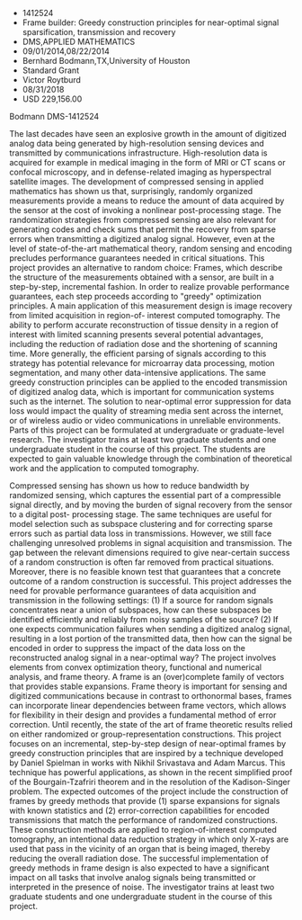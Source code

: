 
* 1412524
* Frame builder: Greedy construction principles for near-optimal signal sparsification, transmission and recovery
* DMS,APPLIED MATHEMATICS
* 09/01/2014,08/22/2014
* Bernhard Bodmann,TX,University of Houston
* Standard Grant
* Victor Roytburd
* 08/31/2018
* USD 229,156.00

Bodmann DMS-1412524

The last decades have seen an explosive growth in the amount of digitized
analog data being generated by high-resolution sensing devices and transmitted
by communications infrastructure. High-resolution data is acquired for example
in medical imaging in the form of MRI or CT scans or confocal microscopy, and in
defense-related imaging as hyperspectral satellite images. The development of
compressed sensing in applied mathematics has shown us that, surprisingly,
randomly organized measurements provide a means to reduce the amount of data
acquired by the sensor at the cost of invoking a nonlinear post-processing
stage. The randomization strategies from compressed sensing are also relevant
for generating codes and check sums that permit the recovery from sparse errors
when transmitting a digitized analog signal. However, even at the level of
state-of-the-art mathematical theory, random sensing and encoding precludes
performance guarantees needed in critical situations. This project provides an
alternative to random choice: Frames, which describe the structure of the
measurements obtained with a sensor, are built in a step-by-step, incremental
fashion. In order to realize provable performance guarantees, each step proceeds
according to "greedy" optimization principles. A main application of this
measurement design is image recovery from limited acquisition in region-of-
interest computed tomography. The ability to perform accurate reconstruction of
tissue density in a region of interest with limited scanning presents several
potential advantages, including the reduction of radiation dose and the
shortening of scanning time. More generally, the efficient parsing of signals
according to this strategy has potential relevance for microarray data
processing, motion segmentation, and many other data-intensive applications. The
same greedy construction principles can be applied to the encoded transmission
of digitized analog data, which is important for communication systems such as
the internet. The solution to near-optimal error suppression for data loss would
impact the quality of streaming media sent across the internet, or of wireless
audio or video communications in unreliable environments. Parts of this project
can be formulated at undergraduate or graduate-level research. The investigator
trains at least two graduate students and one undergraduate student in the
course of this project. The students are expected to gain valuable knowledge
through the combination of theoretical work and the application to computed
tomography.

Compressed sensing has shown us how to reduce bandwidth by randomized sensing,
which captures the essential part of a compressible signal directly, and by
moving the burden of signal recovery from the sensor to a digital post-
processing stage. The same techniques are useful for model selection such as
subspace clustering and for correcting sparse errors such as partial data loss
in transmissions. However, we still face challenging unresolved problems in
signal acquisition and transmission. The gap between the relevant dimensions
required to give near-certain success of a random construction is often far
removed from practical situations. Moreover, there is no feasible known test
that guarantees that a concrete outcome of a random construction is successful.
This project addresses the need for provable performance guarantees of data
acquisition and transmission in the following settings: (1) If a source for
random signals concentrates near a union of subspaces, how can these subspaces
be identified efficiently and reliably from noisy samples of the source? (2) If
one expects communication failures when sending a digitized analog signal,
resulting in a lost portion of the transmitted data, then how can the signal be
encoded in order to suppress the impact of the data loss on the reconstructed
analog signal in a near-optimal way? The project involves elements from convex
optimization theory, functional and numerical analysis, and frame theory. A
frame is an (over)complete family of vectors that provides stable expansions.
Frame theory is important for sensing and digitized communications because in
contrast to orthonormal bases, frames can incorporate linear dependencies
between frame vectors, which allows for flexibility in their design and provides
a fundamental method of error correction. Until recently, the state of the art
of frame theoretic results relied on either randomized or group-representation
constructions. This project focuses on an incremental, step-by-step design of
near-optimal frames by greedy construction principles that are inspired by a
technique developed by Daniel Spielman in works with Nikhil Srivastava and Adam
Marcus. This technique has powerful applications, as shown in the recent
simplified proof of the Bourgain-Tzafriri theorem and in the resolution of the
Kadison-Singer problem. The expected outcomes of the project include the
construction of frames by greedy methods that provide (1) sparse expansions for
signals with known statistics and (2) error-correction capabilities for encoded
transmissions that match the performance of randomized constructions. These
construction methods are applied to region-of-interest computed tomography, an
intentional data reduction strategy in which only X-rays are used that pass in
the vicinity of an organ that is being imaged, thereby reducing the overall
radiation dose. The successful implementation of greedy methods in frame design
is also expected to have a significant impact on all tasks that involve analog
signals being transmitted or interpreted in the presence of noise. The
investigator trains at least two graduate students and one undergraduate student
in the course of this project.
